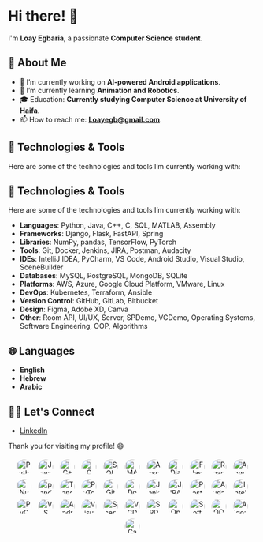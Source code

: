 <!--
**LoayEgbaria/LoayEgbaria** is a ✨ _special_ ✨ repository because its `README.md` (this file) appears on your GitHub profile.

Here are some ideas to get you started:

- 🔭 I’m currently working on ...
- 🌱 I’m currently learning ...
- 👯 I’m looking to collaborate on ...
- 🤔 I’m looking for help with ...
- 💬 Ask me about ...
- 📫 How to reach me: ...
- 😄 Pronouns: ...
- ⚡ Fun fact: ...
-->


# Hi there! 👋

I'm **Loay Egbaria**, a passionate **Computer Science student**.

## 🚀 About Me
- 🔭 I’m currently working on **AI-powered Android applications**.
- 🌱 I’m currently learning **Animation and Robotics**.
- 🎓 Education: **Currently studying Computer Science at University of Haifa**.
- 📫 How to reach me: **Loayegb@gmail.com**.

## 🔧 Technologies & Tools
Here are some of the technologies and tools I’m currently working with:

## 🔧 Technologies & Tools
Here are some of the technologies and tools I’m currently working with:

- **Languages**: Python, Java, C++, C, SQL, MATLAB, Assembly
- **Frameworks**: Django, Flask, FastAPI, Spring
- **Libraries**: NumPy, pandas, TensorFlow, PyTorch
- **Tools**: Git, Docker, Jenkins, JIRA, Postman, Audacity
- **IDEs**: IntelliJ IDEA, PyCharm, VS Code, Android Studio, Visual Studio, SceneBuilder
- **Databases**: MySQL, PostgreSQL, MongoDB, SQLite
- **Platforms**: AWS, Azure, Google Cloud Platform, VMware, Linux
- **DevOps**: Kubernetes, Terraform, Ansible
- **Version Control**: GitHub, GitLab, Bitbucket
- **Design**: Figma, Adobe XD, Canva
- **Other**: Room API, UI/UX, Server, SPDemo, VCDemo, Operating Systems, Software Engineering, OOP, Algorithms



## 🌐 Languages

- **English**
- **Hebrew**
- **Arabic**

## 👨‍💻 Let's Connect
- [LinkedIn](https://www.linkedin.com/in/loay-egbaria/)

Thank you for visiting my profile! 😄



<!-- Circular Icons at the Bottom -->
<p align="center">
  <img src="https://img.shields.io/badge/-Python-306998?logo=python&logoColor=white&style=flat&logoWidth=20" alt="Python" style="border-radius: 50%; width: 30px; height: 30px; margin: 5px;">
  <img src="https://img.shields.io/badge/-Java-007396?logo=java&logoColor=white&style=flat&logoWidth=20" alt="Java" style="border-radius: 50%; width: 30px; height: 30px; margin: 5px;">
  <img src="https://img.shields.io/badge/-C%2B%2B-00599C?logo=cplusplus&logoColor=white&style=flat&logoWidth=20" alt="C++" style="border-radius: 50%; width: 30px; height: 30px; margin: 5px;">
  <img src="https://img.shields.io/badge/-C-A8B9CC?logo=c&logoColor=black&style=flat&logoWidth=20" alt="C" style="border-radius: 50%; width: 30px; height: 30px; margin: 5px;">
  <img src="https://img.shields.io/badge/-SQL-003B57?logo=sql&logoColor=white&style=flat&logoWidth=20" alt="SQL" style="border-radius: 50%; width: 30px; height: 30px; margin: 5px;">
  <img src="https://img.shields.io/badge/-MATLAB-0076A8?logo=matlab&logoColor=white&style=flat&logoWidth=20" alt="MATLAB" style="border-radius: 50%; width: 30px; height: 30px; margin: 5px;">
  <img src="https://img.shields.io/badge/-Assembly-003B57?logo=assembly&logoColor=white&style=flat&logoWidth=20" alt="Assembly" style="border-radius: 50%; width: 30px; height: 30px; margin: 5px;">
  <img src="https://img.shields.io/badge/-Django-092E20?logo=django&logoColor=white&style=flat&logoWidth=20" alt="Django" style="border-radius: 50%; width: 30px; height: 30px; margin: 5px;">
  <img src="https://img.shields.io/badge/-Flask-000000?logo=flask&logoColor=white&style=flat&logoWidth=20" alt="Flask" style="border-radius: 50%; width: 30px; height: 30px; margin: 5px;">
  <img src="https://img.shields.io/badge/-React-61DAFB?logo=react&logoColor=black&style=flat&logoWidth=20" alt="React" style="border-radius: 50%; width: 30px; height: 30px; margin: 5px;">
  <img src="https://img.shields.io/badge/-Angular-E23237?logo=angular&logoColor=white&style=flat&logoWidth=20" alt="Angular" style="border-radius: 50%; width: 30px; height: 30px; margin: 5px;">
  <img src="https://img.shields.io/badge/-NumPy-013243?logo=numpy&logoColor=white&style=flat&logoWidth=20" alt="NumPy" style="border-radius: 50%; width: 30px; height: 30px; margin: 5px;">
  <img src="https://img.shields.io/badge/-pandas-150458?logo=pandas&logoColor=white&style=flat&logoWidth=20" alt="pandas" style="border-radius: 50%; width: 30px; height: 30px; margin: 5px;">
  <img src="https://img.shields.io/badge/-TensorFlow-FF6F00?logo=tensorflow&logoColor=white&style=flat&logoWidth=20" alt="TensorFlow" style="border-radius: 50%; width: 30px; height: 30px; margin: 5px;">
  <img src="https://img.shields.io/badge/-PyTorch-E94F37?logo=pytorch&logoColor=white&style=flat&logoWidth=20" alt="PyTorch" style="border-radius: 50%; width: 30px; height: 30px; margin: 5px;">
  <img src="https://img.shields.io/badge/-Git-F05032?logo=git&logoColor=white&style=flat&logoWidth=20" alt="Git" style="border-radius: 50%; width: 30px; height: 30px; margin: 5px;">
  <img src="https://img.shields.io/badge/-Docker-2496ED?logo=docker&logoColor=white&style=flat&logoWidth=20" alt="Docker" style="border-radius: 50%; width: 30px; height: 30px; margin: 5px;">
  <img src="https://img.shields.io/badge/-Jenkins-D24939?logo=jenkins&logoColor=white&style=flat&logoWidth=20" alt="Jenkins" style="border-radius: 50%; width: 30px; height: 30px; margin: 5px;">
  <img src="https://img.shields.io/badge/-JIRA-0052CC?logo=jira&logoColor=white&style=flat&logoWidth=20" alt="JIRA" style="border-radius: 50%; width: 30px; height: 30px; margin: 5px;">
  <img src="https://img.shields.io/badge/-Postman-FF6C37?logo=postman&logoColor=white&style=flat&logoWidth=20" alt="Postman" style="border-radius: 50%; width: 30px; height: 30px; margin: 5px;">
  <img src="https://img.shields.io/badge/-Audacity-000000?logo=audacity&logoColor=white&style=flat&logoWidth=20" alt="Audacity" style="border-radius: 50%; width: 30px; height: 30px; margin: 5px;">
  <img src="https://img.shields.io/badge/-IntelliJ_IDEA-000000?logo=intellijidea&logoColor=white&style=flat&logoWidth=20" alt="IntelliJ IDEA" style="border-radius: 50%; width: 30px; height: 30px; margin: 5px;">
  <img src="https://img.shields.io/badge/-PyCharm-000000?logo=pycharm&logoColor=white&style=flat&logoWidth=20" alt="PyCharm" style="border-radius: 50%; width: 30px; height: 30px; margin: 5px;">
  <img src="https://img.shields.io/badge/-VS_Code-007ACC?logo=visualstudiocode&logoColor=white&style=flat&logoWidth=20" alt="VS Code" style="border-radius: 50%; width: 30px; height: 30px; margin: 5px;">
  <img src="https://img.shields.io/badge/-Android_Studio-3DDC84?logo=androidstudio&logoColor=white&style=flat&logoWidth=20" alt="Android Studio" style="border-radius: 50%; width: 30px; height: 30px; margin: 5px;">
  <img src="https://img.shields.io/badge/-Visual_Studio-5C2D91?logo=visualstudio&logoColor=white&style=flat&logoWidth=20" alt="Visual Studio" style="border-radius: 50%; width: 30px; height: 30px; margin: 5px;">
  <img src="https://img.shields.io/badge/-SceneBuilder-FF9A00?logo=java&logoColor=white&style=flat&logoWidth=20" alt="SceneBuilder" style="border-radius: 50%; width: 30px; height: 30px; margin: 5px;">
  <img src="https://img.shields.io/badge/-VCDemo-000000?logo=java&logoColor=white&style=flat&logoWidth=20" alt="VCDemo" style="border-radius: 50%; width: 30px; height: 30px; margin: 5px;">
  <img src="https://img.shields.io/badge/-SPDemo-000000?logo=java&logoColor=white&style=flat&logoWidth=20" alt="SPDemo" style="border-radius: 50%; width: 30px; height: 30px; margin: 5px;">
  <img src="https://img.shields.io/badge/-Operating_System-000000?logo=linux&logoColor=white&style=flat&logoWidth=20" alt="Operating System" style="border-radius: 50%; width: 30px; height: 30px; margin: 5px;">
  <img src="https://img.shields.io/badge/-Software_Engineering-000000?logo=java&logoColor=white&style=flat&logoWidth=20" alt="Software Engineering" style="border-radius: 50%; width: 30px; height: 30px; margin: 5px;">
  <img src="https://img.shields.io/badge/-OOP-000000?logo=java&logoColor=white&style=flat&logoWidth=20" alt="OOP" style="border-radius: 50%; width: 30px; height: 30px; margin: 5px;">
  <img src="https://img.shields.io/badge/-Algorithms-000000?logo=java&logoColor=white&style=flat&logoWidth=20" alt="Algorithms" style="border-radius: 50%; width: 30px; height: 30px; margin: 5px;">
  <img src="https://img.shields.io/badge/-Canva-00C4CC?logo=canva&logoColor=white&style=flat&logoWidth=20" alt="Canva" style="border-radius: 50%; width: 30px; height: 30px; margin: 5px;">
</p>
